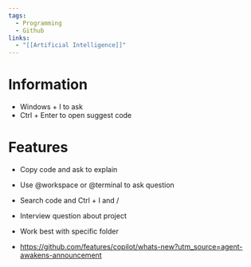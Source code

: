 ```yaml
---
tags:
  - Programming
  - Github
links:
  - "[[Artificial Intelligence]]"
---
```

# Information

- Windows + I to ask
- Ctrl + Enter to open suggest code

# Features

- Copy code and ask to explain
- Use @workspace or @terminal to ask question
- Search code and Ctrl + I and /
- Interview question about project 
- Work best with specific folder

- https://github.com/features/copilot/whats-new?utm_source=agent-awakens-announcement